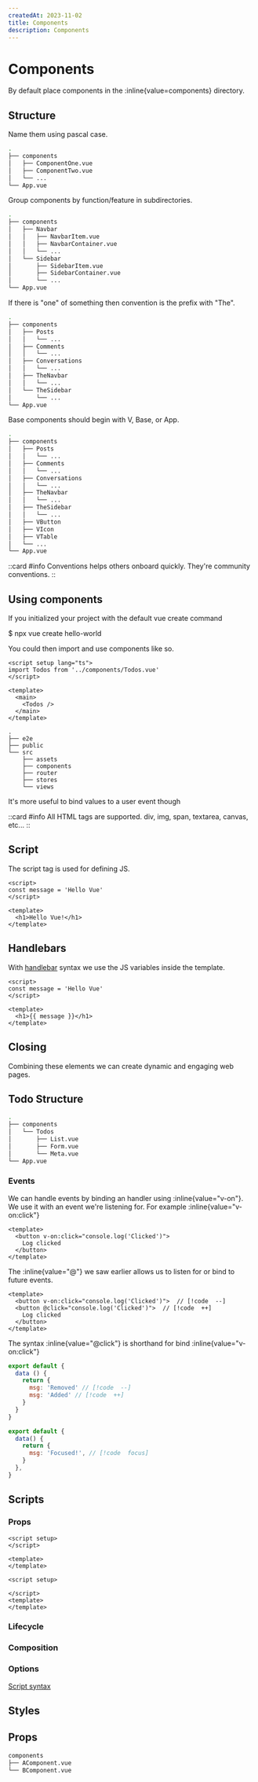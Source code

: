 ```yaml
---
createdAt: 2023-11-02
title: Components
description: Components
---
```

# Components

By default place components in the :inline{value=components} directory.

## Structure

Name them using pascal case.

```sh [root]
.
├── components
│   ├── ComponentOne.vue
│   ├── ComponentTwo.vue
│   └── ...
└── App.vue
```

Group components by function/feature in subdirectories.

```sh [root]
.
├── components
│   ├── Navbar
│   │   ├── NavbarItem.vue
│   │   ├── NavbarContainer.vue
│   │   └── ...
│   └── Sidebar
│       ├── SidebarItem.vue
│       ├── SidebarContainer.vue
│       └── ...
└── App.vue
```

If there is "one" of something then convention is the prefix with "The".

```sh [root]
.
├── components
│   ├── Posts
│   │   └── ...
│   ├── Comments
│   │   └── ...
│   ├── Conversations
│   │   └── ...
│   ├── TheNavbar
│   │   └── ...
│   └── TheSidebar
│       └── ...
└── App.vue
```

Base components should begin with V, Base, or App.

```sh [root]
.
├── components
│   ├── Posts
│   │   └── ...
│   ├── Comments
│   │   └── ...
│   ├── Conversations
│   │   └── ...
│   ├── TheNavbar
│   │   └── ...
│   ├── TheSidebar
│   │   └── ...
│   ├── VButton
│   ├── VIcon
│   ├── VTable
│   └── ...
└── App.vue
```

::card
#info
Conventions helps others onboard quickly. 
They're community conventions.
::

## Using components

If you initialized your project with the default vue create command

$ npx vue create hello-world

You could then import and use components like so.


```vue [./views/HomeView.vue] {2}
<script setup lang="ts">
import Todos from '../components/Todos.vue'
</script>

<template>
  <main>
    <Todos />
  </main>
</template>
```
```vue [./component.vue] {2}
.
├── e2e
├── public
└── src
    ├── assets
    ├── components
    ├── router
    ├── stores
    └── views
```

It's more useful to bind values to a user event though

::card
#info
All HTML tags are supported. div, img, span, textarea, canvas, etc...
::

## Script

The script tag is used for defining JS.

```vue [./component.vue] {2}
<script>
const message = 'Hello Vue'
</script>

<template>
  <h1>Hello Vue!</h1>
</template>
```

## Handlebars

With [handlebar](https://handlebarsjs.com/guide/) syntax we use the JS variables inside the template.

```vue [./component.vue] {6}
<script>
const message = 'Hello Vue'
</script>

<template>
  <h1>{{ message }}</h1>
</template>
```

## Closing

Combining these elements we can create dynamic and engaging web pages.

## Todo Structure

```sh
.
├── components
│   └── Todos
│       ├── List.vue
│       ├── Form.vue
│       └── Meta.vue
└── App.vue
```



### Events

We can handle events by binding an handler using :inline{value="v-on"}. We use it with an event we're
listening for. For example :inline{value="v-on:click"}

```vue
<template>
  <button v-on:click="console.log('Clicked')">
    Log clicked
  </button>
</template>
```

The :inline{value="@"} we saw earlier allows us to listen for or bind to future events.

```vue
<template>
  <button v-on:click="console.log('Clicked')">  // [!code  --]
  <button @click="console.log('Clicked')">  // [!code  ++]
    Log clicked
  </button>
</template>
```

The syntax :inline{value="@click"} is shorthand for bind :inline{value="v-on:click"}

```js [diff.js]
export default {
  data () {
    return {
      msg: 'Removed' // [!code  --]
      msg: 'Added' // [!code  ++]
    }
  }
}
```


```js [focus.js]
export default {
  data() {
    return {
      msg: 'Focused!', // [!code  focus]
    }
  },
}
```

## Scripts


### Props

```vue [./component.vue] {}
<script setup>
</script>

<template>
</template>
```

```vue [./component.vue] {}
<script setup>

</script>
<template>
</template>
```

### Lifecycle
### Composition
### Options

[Script syntax](https://vuejs.org/api/sfc-script-setup.html)

## Styles
### 
### 
### 

## Props

```bash
components
├── AComponent.vue
└── BComponent.vue
```